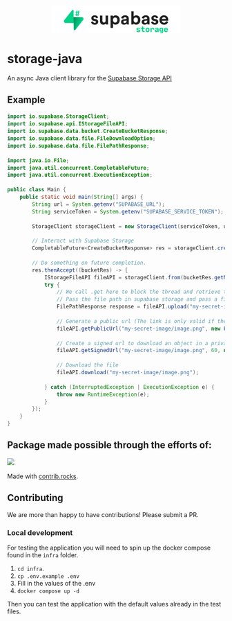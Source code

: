 <p align="center">
<img width="300" src=".github/supabase-storage.png"/>
</p>

# storage-java
An async Java client library for the [Supabase Storage API](https://github.com/supabase/storage-api)

## Example
```java
import io.supabase.StorageClient;
import io.supabase.api.IStorageFileAPI;
import io.supabase.data.bucket.CreateBucketResponse;
import io.supabase.data.file.FileDownloadOption;
import io.supabase.data.file.FilePathResponse;

import java.io.File;
import java.util.concurrent.CompletableFuture;
import java.util.concurrent.ExecutionException;

public class Main {
    public static void main(String[] args) {
        String url = System.getenv("SUPABASE_URL");
        String serviceToken = System.getenv("SUPABASE_SERVICE_TOKEN");

        StorageClient storageClient = new StorageClient(serviceToken, url);

        // Interact with Supabase Storage
        CompletableFuture<CreateBucketResponse> res = storageClient.createBucket("examplebucket");

        // Do something on future completion.
        res.thenAccept((bucketRes) -> {
            IStorageFileAPI fileAPI = storageClient.from(bucketRes.getName());
            try {
                // We call .get here to block the thread and retrieve the value or an exception.
                // Pass the file path in supabase storage and pass a file object of the file you want to upload.
                FilePathResponse response = fileAPI.upload("my-secret-image/image.png", new File("file-path-to-image.png")).get();

                // Generate a public url (The link is only valid if the bucket is public).
                fileAPI.getPublicUrl("my-secret-image/image.png", new FileDownloadOption(false));

                // Create a signed url to download an object in a private bucket that expires in 60 seconds, and will be downloaded instantly on link as "my-image.png"
                fileAPI.getSignedUrl("my-secret-image/image.png", 60, new FileDownloadOption("my-image.png"));

                // Download the file
                fileAPI.download("my-secret-image/image.png");

            } catch (InterruptedException | ExecutionException e) {
                throw new RuntimeException(e);
            }
        });
    }
}

```

## Package made possible through the efforts of: 
<a href="https://github.com/magnushjensen/storage-java/graphs/contributors">
  <img src="https://contrib.rocks/image?repo=magnushjensen/storage-java" />
</a>

Made with [contrib.rocks](https://contrib.rocks).

## Contributing

We are more than happy to have contributions! Please submit a PR.

### Local development
For testing the application you will need to spin up the docker compose found in the `infra` folder.
<br>
1. `cd infra`.
2. `cp .env.example .env`
3. Fill in the values of the .env
4. `docker compose up -d`
<p>Then you can test the application with the default values already in the test files.</p> 
